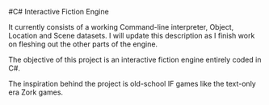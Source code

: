 #C# Interactive Fiction Engine

It currently consists of a working Command-line interpreter, Object, Location and Scene datasets. 
I will update this description as I finish work on fleshing out the other parts of the engine.

The objective of this project is an interactive fiction engine entirely coded in C#.

The inspiration behind the project is old-school IF games like the text-only era Zork games.
